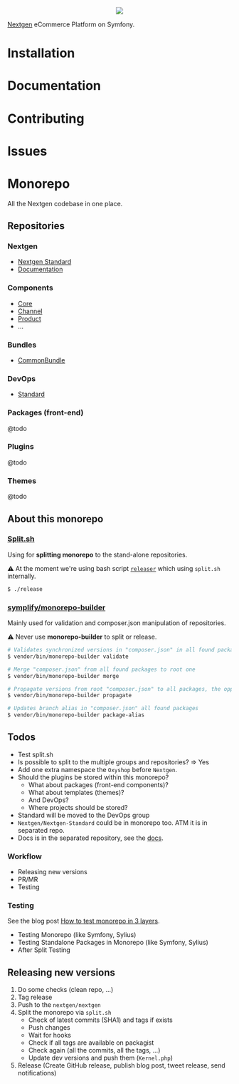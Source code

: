 <p align="center"><a href="https://www.oxyshop.cz" target="_blank">
    <img src="https://symfony.com/logos/symfony_black_02.svg">
</a></p>

[Nextgen][1] eCommerce Platform on Symfony.

# Installation

# Documentation

# Contributing

# Issues

# Monorepo

All the Nextgen codebase in one place.

## Repositories

### Nextgen
- [Nextgen Standard](#todo)
- [Documentation](#todo)

### Components
- [Core](#todo)
- [Channel](#todo)
- [Product](#todo)
- ...

### Bundles
- [CommonBundle](#todo)

### DevOps
- [Standard](#todo)

### Packages (front-end)
@todo

### Plugins
@todo

### Themes
@todo

## About this monorepo

### [Split.sh](https://github.com/splitsh/lite)
Using for **splitting monorepo** to the stand-alone repositories.

:warning: At the moment we're using bash script [`releaser`](./releaser) which using `split.sh` internally.

```bash
$ ./release
```

### [symplify/monorepo-builder](https://github.com/Symplify/Symplify)
Mainly used for validation and composer.json manipulation of repositories.

:warning: Never use **monorepo-builder** to split or release.

```bash
# Validates synchronized versions in "composer.json" in all found packages
$ vendor/bin/monorepo-builder validate

# Merge "composer.json" from all found packages to root one
$ vendor/bin/monorepo-builder merge

# Propagate versions from root "composer.json" to all packages, the opposite of "merge" command
$ vendor/bin/monorepo-builder propagate

# Updates branch alias in "composer.json" all found packages
$ vendor/bin/monorepo-builder package-alias
```

## Todos
- Test split.sh
- Is possible to split to the multiple groups and repositories? => Yes
- Add one extra namespace the `Oxyshop` before `Nextgen`.
- Should the plugins be stored within this monorepo?
    - What about packages (front-end components)?
    - What about templates (themes)?
    - And DevOps?
    - Where projects should be stored?
- Standard will be moved to the DevOps group
- `Nextgen/Nextgen-Standard` could be in monorepo too. ATM it is in separated repo.
- Docs is in the separated repository, see the [docs](https://docs.nextgen.oxydev.cz).

### Workflow
- Releasing new versions
- PR/MR
- Testing

### Testing
See the blog post [How to test monorepo in 3 layers](https://www.tomasvotruba.com/blog/2018/11/22/how-to-test-monorepo-in-3-layers/).
- Testing Monorepo (like Symfony, Sylius)
- Testing Standalone Packages in Monorepo (like Symfony, Sylius)
- After Split Testing

## Releasing new versions
1. Do some checks (clean repo, ...)
1. Tag release
1. Push to the `nextgen/nextgen`
1. Split the monorepo via `split.sh`
    - Check of latest commits (SHA1) and tags if exists
    - Push changes
    - Wait for hooks
    - Check if all tags are available on packagist
    - Check again (all the commits, all the tags, ...)
    - Update dev versions and push them (`Kernel.php`)
1. Release (Create GitHub release, publish blog post, tweet release, send notifications)

[1]: https://test-test.digital24.oxydev.cz/
